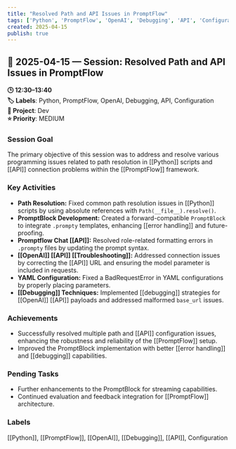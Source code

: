 ```yaml
---
title: "Resolved Path and API Issues in PromptFlow"
tags: ['Python', 'PromptFlow', 'OpenAI', 'Debugging', 'API', 'Configuration']
created: 2025-04-15
publish: true
---
```


## 📅 2025-04-15 — Session: Resolved Path and API Issues in PromptFlow

**🕒 12:30–13:40**  
**🏷️ Labels**: Python, PromptFlow, OpenAI, Debugging, API, Configuration  
**📂 Project**: Dev  
**⭐ Priority**: MEDIUM  


### Session Goal
The primary objective of this session was to address and resolve various programming issues related to path resolution in [[Python]] scripts and [[API]] connection problems within the [[PromptFlow]] framework.

### Key Activities
- **Path Resolution:** Fixed common path resolution issues in [[Python]] scripts by using absolute references with `Path(__file__).resolve()`.
- **PromptBlock Development:** Created a forward-compatible `PromptBlock` to integrate `.prompty` templates, enhancing [[error handling]] and future-proofing.
- **Promptflow Chat [[API]]:** Resolved role-related formatting errors in `.prompty` files by updating the prompt syntax.
- **[[OpenAI]] [[API]] [[Troubleshooting]]:** Addressed connection issues by correcting the [[API]] URL and ensuring the model parameter is included in requests.
- **YAML Configuration:** Fixed a BadRequestError in YAML configurations by properly placing parameters.
- **[[Debugging]] Techniques:** Implemented [[debugging]] strategies for [[OpenAI]] [[API]] payloads and addressed malformed `base_url` issues.

### Achievements
- Successfully resolved multiple path and [[API]] configuration issues, enhancing the robustness and reliability of the [[PromptFlow]] setup.
- Improved the PromptBlock implementation with better [[error handling]] and [[debugging]] capabilities.

### Pending Tasks
- Further enhancements to the PromptBlock for streaming capabilities.
- Continued evaluation and feedback integration for [[PromptFlow]] architecture.

### Labels
[[Python]], [[PromptFlow]], [[OpenAI]], [[Debugging]], [[API]], Configuration
